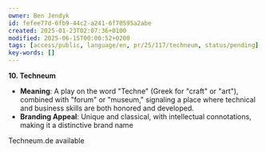 ```yaml
---
owner: Ben Jendyk
id: fefee77d-6fb9-44c2-a241-6f70595a2abe
created: 2025-01-23T02:07:36+0100
modified: 2025-06-15T00:00:52+0200
tags: [access/public, language/en, pr/25/117/techneum, status/pending]
key-words: []
---
```


 **10. Techneum**
- **Meaning**: A play on the word "Techne" (Greek for "craft" or "art"), combined with "forum" or "museum," signaling a place where technical and business skills are both honored and developed.
- **Branding Appeal**: Unique and classical, with intellectual connotations, making it a distinctive brand name

Techneum.de available